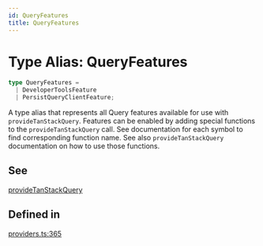 ```yaml
---
id: QueryFeatures
title: QueryFeatures
---
```


# Type Alias: QueryFeatures

```ts
type QueryFeatures = 
  | DeveloperToolsFeature
  | PersistQueryClientFeature;
```

A type alias that represents all Query features available for use with `provideTanStackQuery`.
Features can be enabled by adding special functions to the `provideTanStackQuery` call.
See documentation for each symbol to find corresponding function name. See also `provideTanStackQuery`
documentation on how to use those functions.

## See

[provideTanStackQuery](../../functions/providetanstackquery.md)

## Defined in

[providers.ts:365](https://github.com/TanStack/query/blob/main/packages/angular-query-experimental/src/providers.ts#L365)
